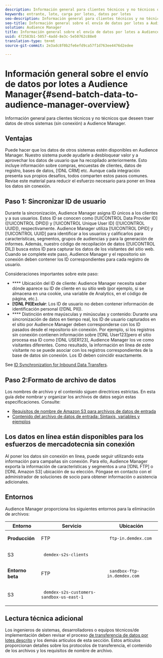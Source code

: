 ```yaml
---
description: Información general para clientes técnicos y no técnicos que deseen traer datos de otros sistemas (sin conexión) a Audience Manager.
keywords: entrante, lote, carga por lotes, datos por lotes
seo-description: Información general para clientes técnicos y no técnicos que deseen traer datos de otros sistemas (sin conexión) a Audience Manager. Para ello, utilice la opción de carga por lotes en Audience Manager.
seo-title: Información general sobre el envío de datos por lotes a Audience Manager
solution: Audience Manager
title: Información general sobre el envío de datos por lotes a Audience Manager
uuid: 472583b1-5057-4add-8e3c-5e50762c88e0
translation-type: tm+mt
source-git-commit: 2e3adc8f0b2fe6efd9ca57f1d763ee4476d2edee

---
```



# Información general sobre el envío de datos por lotes a Audience Manager{#send-batch-data-to-audience-manager-overview}

Información general para clientes técnicos y no técnicos que deseen traer datos de otros sistemas (sin conexión) a Audience Manager.

## Ventajas

<!-- c_offline_to_online.xml -->

Puede hacer que los datos de otros sistemas estén disponibles en Audience Manager. Nuestro sistema puede ayudarle a desbloquear valor y a aprovechar los datos de usuario que ha recopilado anteriormente. Esto incluye información sobre compras, encuestas de clientes, datos de registro, bases de datos, [!DNL CRM] etc. Aunque cada integración presenta sus propios desafíos, todos comparten estos pasos comunes. Revise este material para reducir el esfuerzo necesario para poner en línea los datos sin conexión.

## Paso 1: Sincronizar ID de usuario

Durante la sincronización, Audience Manager asigna ID únicos a los clientes y a sus usuarios. Estos ID se conocen como [!UICONTROL Data Provider ID] ([!UICONTROL DPID]) y [!UICONTROL Unique User ID] ([!UICONTROL UUID]), respectivamente. Audience Manager utiliza [!UICONTROL DPID] y [!UICONTROL UUID] para identificar a los usuarios y calificarlos para características, segmentos, grupos de audiencias y para la generación de informes. Además, nuestro código de recopilación de datos ([!UICONTROL DIL]) busca estos ID para capturar los datos de los visitantes del sitio web. Cuando se complete este paso, Audience Manager y el repositorio sin conexión deben contener los ID correspondientes para cada registro de usuario.

Consideraciones importantes sobre este paso:

* **** Ubicación del ID de cliente: Audience Manager necesita saber dónde aparece su ID de cliente en su sitio web (por ejemplo, si se almacena en una cookie, una variable de Analytics, en el código de página, etc.).
* **[!DNL PII]Excluir**: Los ID de usuario no deben contener información de identificación personal ([!DNL PII]).
* **** Distinción entre mayúsculas y minúsculas y contenido: Durante una sincronización de datos en tiempo real, los ID de usuario capturados en el sitio por Audience Manager deben corresponderse con los ID pasados desde el repositorio sin conexión. Por ejemplo, si los registros sin conexión contienen información sobre [!DNL User123]pero el sitio procesa esa ID como [!DNL USER123], Audience Manager los ve como visitantes diferentes. Como resultado, la información en línea de este visitante no se puede asociar con los registros correspondientes de la base de datos sin conexión. Los ID deben coincidir exactamente.

See [ID Synchronization for Inbound Data Transfers](../../../integration/sending-audience-data/batch-data-transfer-explained/id-sync-http.md).

<!-- 

<p> <b>Step 2: Create a Translation File</b> </p> 
<p>A translation file classifies data according to uniform and logical hierarchy. It is a taxonomy that helps you organize information from general categories (e.g., geography) to more precise classifications (e.g., <i>geography > United States > New York</i>). Also, it labels data with to easy to understand names such as "gender=male" or "color=green" instead of with your internal SKUs, abbreviations, or other names. The file lets Audience Manager display this information in a readable, logical manner. You and your data partners must create and share the translation file with Audience Manager before any real-time or server-to-server data transfers can begin. You can update this file on a schedule relevant to your business needs. </p> 
<p>Important considerations about this step: </p> 
<ul id="ul_6A05AECB0BD649B1BF1B34058E9008E2"> 
 <li id="li_39817ED898F14156A77FCAC066FE0968"> <b>Create a comprehensive list:</b> The translation file must include all the possible values that can be passed in on a particular key. For example, if you have category key called "color" and it accepts the values "red," "green," and "blue," the translation file must contain <i>all</i> those elements. </li> 
 <li id="li_19CAD7683BCF45278E2991C1EDBC9903"> <b>Case and content sensitivity:</b> The key-values in the file must match the values actually passed in to Audience Manager from your website. </li> 
</ul> 
<p>See DATA TRANSLATION FILE. </p>

 -->

## Paso 2:Formato de archivo de datos

Los nombres de archivo y el contenido siguen directrices estrictas. En esta guía *debe* nombrar y organizar los archivos de datos según estas especificaciones. Consulte:

* [Requisitos de nombre de Amazon S3 para archivos de datos de entrada](../../../integration/sending-audience-data/batch-data-transfer-explained/inbound-s3-filenames.md)
* [Contenido del archivo de datos de entrada: Sintaxis, variables y ejemplos](../../../integration/sending-audience-data/batch-data-transfer-explained/inbound-file-contents.md)

## Los datos en línea están disponibles para los esfuerzos de mercadotecnia sin conexión

Al poner los datos sin conexión en línea, puede seguir utilizando esta información para campañas sin conexión. Para ello, Audience Manager exporta la información de características y segmentos a una [!DNL FTP] o [!DNL Amazon S3] ubicación de su elección. Póngase en contacto con el administrador de soluciones de socio para obtener información o asistencia adicionales.

## Entornos

Audience Manager proporciona los siguientes entornos para la eliminación de archivos:

<table id="table_A61AA64578944B23B5A7355F2A76E882"> 
 <thead> 
  <tr> 
   <th colname="col1" class="entry"> Entorno </th> 
   <th colname="col02" class="entry"> Servicio </th> 
   <th colname="col2" class="entry"> Ubicación </th> 
  </tr> 
 </thead>
 <tbody> 
  <tr> 
   <td colname="col1" morerows="1"> <b>Producción</b> </td> 
   <td colname="col02"> FTP </td> 
   <td colname="col2"> <p> <code> ftp-in.demdex.com</code> </p> </td> 
  </tr> 
  <tr> 
   <td colname="col02"> S3 </td> 
   <td colname="col2"> <p> <code> demdex-s2s-clients</code> </p> </td> 
  </tr> 
  <tr> 
   <td colname="col1" morerows="1"> <b>Entorno beta</b> </td> 
   <td colname="col02"> FTP </td> 
   <td colname="col2"> <p><code> sandbox-ftp-in.demdex.com</code> </p> </td> 
  </tr> 
  <tr> 
   <td colname="col02"> S3 </td> 
   <td colname="col2"> <p> <code> demdex-s2s-customers-sandbox-us-east-1</code> </p> </td> 
  </tr> 
 </tbody> 
</table>

## Lectura técnica adicional

Los ingenieros de sistemas, desarrolladores o equipos técnicos/de implementación deben revisar el proceso [de transferencia de datos por lotes descrito](../../../integration/sending-audience-data/batch-data-transfer-explained/batch-data-transfer-explained.md) y los demás artículos de esta sección. Estos artículos proporcionan detalles sobre los protocolos de transferencia, el contenido de los archivos y los requisitos de nombre de archivo.